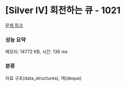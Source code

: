 # [Silver IV] 회전하는 큐 - 1021 

[문제 링크](https://www.acmicpc.net/problem/1021) 

### 성능 요약

메모리: 14772 KB, 시간: 136 ms

### 분류

자료 구조(data_structures), 덱(deque)

